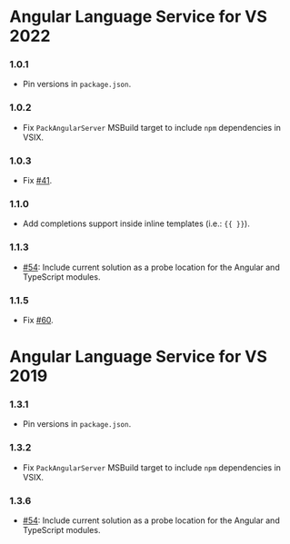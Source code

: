 # Angular Language Service for VS 2022

### 1.0.1
- Pin versions in `package.json`.

### 1.0.2
- Fix `PackAngularServer` MSBuild target to include `npm` dependencies in VSIX.

### 1.0.3
- Fix [#41](https://github.com/microsoft/vs-ng-language-service/issues/41#issue-1412236254).

### 1.1.0
- Add completions support inside inline templates (i.e.: `{{ }}`).

### 1.1.3
- [#54](https://github.com/microsoft/vs-ng-language-service/pull/54): Include current solution as a probe location for the Angular and TypeScript modules.

### 1.1.5
- Fix [#60](https://github.com/microsoft/vs-ng-language-service/issues/60).

# Angular Language Service for VS 2019

### 1.3.1
- Pin versions in `package.json`.

### 1.3.2
- Fix `PackAngularServer` MSBuild target to include `npm` dependencies in VSIX.

### 1.3.6
- [#54](https://github.com/microsoft/vs-ng-language-service/pull/54): Include current solution as a probe location for the Angular and TypeScript modules.